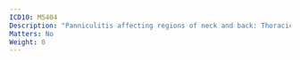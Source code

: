 ```yaml
---
ICD10: M5404
Description: "Panniculitis affecting regions of neck and back: Thoracic region"
Matters: No
Weight: 0
---
```

